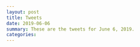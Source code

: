 ```yaml
---
layout: post
title: Tweets
date: 2019-06-06
summary: These are the tweets for June 6, 2019.
categories:
---
```


